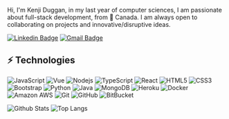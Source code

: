 Hi, I'm Kenji Duggan, in my last year of computer sciences, I am passionate about full-stack development, from 🚀 Canada. I am always open to collaborating on projects and innovative/disruptive ideas.

[![Linkedin Badge](https://img.shields.io/badge/-kenji-duggan-blue?style=flat-square&logo=Linkedin&logoColor=white&link=https://www.linkedin.com/in/kenji-duggan/)](https://www.linkedin.com/in/kenji-duggan/)
[![Gmail Badge](https://img.shields.io/badge/-kenjiduggan@gmail.com-c14438?style=flat-square&logo=Gmail&logoColor=white&link=mailto:kenjiduggan@gmail.com)](mailto:kenjiduggan@gmail.com)

## ⚡ Technologies

![JavaScript](https://img.shields.io/badge/-JavaScript-black?style=flat-square&logo=javascript)
![Vue](https://img.shields.io/badge/-Vue-green?style=flat-square&logo=vue)
![Nodejs](https://img.shields.io/badge/-Nodejs-black?style=flat-square&logo=Node.js)
![TypeScript](https://img.shields.io/badge/-TypeScript-007ACC?style=flat-square&logo=typescript)
![React](https://img.shields.io/badge/-React-black?style=flat-square&logo=react)
![HTML5](https://img.shields.io/badge/-HTML5-E34F26?style=flat-square&logo=html5&logoColor=white)
![CSS3](https://img.shields.io/badge/-CSS3-1572B6?style=flat-square&logo=css3)
![Bootstrap](https://img.shields.io/badge/-Bootstrap-563D7C?style=flat-square&logo=bootstrap)
![Python](https://img.shields.io/badge/-Python-black?style=flat-square&logo=Python)
![Java](https://img.shields.io/badge/-java-E34A86?style=flat-square&logo=java)
![MongoDB](https://img.shields.io/badge/-MongoDB-black?style=flat-square&logo=mongodb)
![Heroku](https://img.shields.io/badge/-Heroku-430098?style=flat-square&logo=heroku)
![Docker](https://img.shields.io/badge/-Docker-black?style=flat-square&logo=docker)
![Amazon AWS](https://img.shields.io/badge/Amazon%20AWS-232F3E?style=flat-square&logo=amazon-aws)
![Git](https://img.shields.io/badge/-Git-black?style=flat-square&logo=git)
![GitHub](https://img.shields.io/badge/-GitHub-181717?style=flat-square&logo=github)
![BitBucket](https://img.shields.io/badge/-BitBucket-darkblue?style=flat-square&logo=bitbucket)
 
![Github Stats](https://github-readme-stats.vercel.app/api?username=KenjiDuggan&count_private=true&show_icons=true&include_all_commits=true)
![Top Langs](https://github-readme-stats.vercel.app/api/top-langs/?username=KenjiDuggan&hide=TeX&layout=compact)

 
 
  
